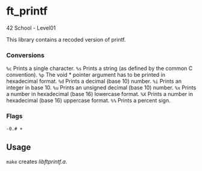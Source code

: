 # ft_printf
42 School - Level01

This library contains a recoded version of printf.

### Conversions
`%c` Prints a single character.
`%s` Prints a string (as defined by the common C convention).
`%p` The void * pointer argument has to be printed in hexadecimal format.
`%d` Prints a decimal (base 10) number.
`%i` Prints an integer in base 10.
`%u` Prints an unsigned decimal (base 10) number.
`%x` Prints a number in hexadecimal (base 16) lowercase format.
`%X` Prints a number in hexadecimal (base 16) uppercase format.
`%%` Prints a percent sign.

### Flags
`-0.# +`

## Usage

`make` creates _libftprintf.a_.
